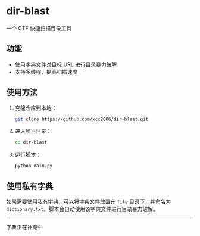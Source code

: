 # dir-blast 

一个 CTF 快速扫描目录工具

## 功能

- 使用字典文件对目标 URL 进行目录暴力破解
- 支持多线程，提高扫描速度

## 使用方法

1. 克隆仓库到本地：
    ```sh
    git clone https://github.com/xcx2006/dir-blast.git
    ```
2. 进入项目目录：
    ```sh
    cd dir-blast
    ```
3. 运行脚本：
    ```sh
    python main.py
    ```
## 使用私有字典

如果需要使用私有字典，可以将字典文件放置在 `file` 目录下，并命名为 `dictionary.txt`。脚本会自动使用该字典文件进行目录暴力破解。

-----
字典正在补充中
